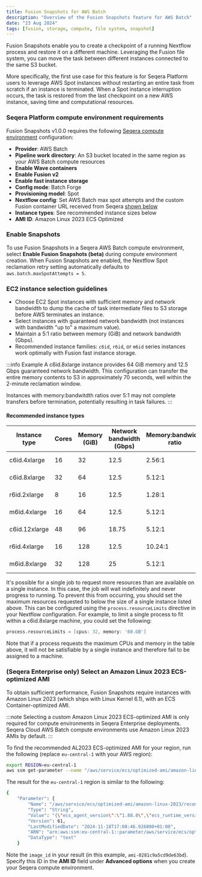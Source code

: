 ```yaml
---
title: Fusion Snapshots for AWS Batch
description: "Overview of the Fusion Snapshots feature for AWS Batch"
date: "23 Aug 2024"
tags: [fusion, storage, compute, file system, snapshot]
---
```


Fusion Snapshots enable you to create a checkpoint of a running Nextflow process and restore it on a different machine. Leveraging the Fusion file system, you can move the task between different instances connected to the same S3 bucket.

More specifically, the first use case for this feature is for Seqera Platform users to leverage AWS Spot instances without restarting an entire task from scratch if an instance is terminated. When a Spot instance interruption occurs, the task is restored from the last checkpoint on a new AWS instance, saving time and computational resources.

### Seqera Platform compute environment requirements

Fusion Snapshots v1.0.0 requires the following [Seqera compute environment](https://docs.seqera.io/platform-cloud/compute-envs/aws-batch) configuration:

- **Provider**: AWS Batch
- **Pipeline work directory**: An S3 bucket located in the same region as your AWS Batch compute resources
- **Enable Wave containers**
- **Enable Fusion v2**
- **Enable fast instance storage**
- **Config mode**: Batch Forge
- **Provisioning model**: Spot 
- **Nextflow config**: Set AWS Batch max spot attempts and the custom Fusion container URL received from Seqera [shown below](#enable-snapshots-via-nextflow-config)
- **Instance types**: See recommended instance sizes below
- **AMI ID**: Amazon Linux 2023 ECS Optimized

### Enable Snapshots 

To use Fusion Snapshots in a Seqera AWS Batch compute environment, select **Enable Fusion Snapshots (beta)** during compute environment creation. When Fusion Snapshots are enabled, the Nextflow Spot reclamation retry setting automatically defaults to `aws.batch.maxSpotAttempts = 5`. 

### EC2 instance selection guidelines

- Choose EC2 Spot instances with sufficient memory and network bandwidth to dump the cache of task intermediate files to S3 storage before AWS terminates an instance.
- Select instances with guaranteed network bandwidth (not instances with bandwidth "up to" a maximum value).
- Maintain a 5:1 ratio between memory (GiB) and network bandwidth (Gbps).
- Recommended instance families: `c6id`, `r6id`, or `m6id` series instances work optimally with Fusion fast instance storage.

:::info Example
A c6id.8xlarge instance provides 64 GiB memory and 12.5 Gbps guaranteed network bandwidth. This configuration can transfer the entire memory contents to S3 in approximately 70 seconds, well within the 2-minute reclamation window.

Instances with memory:bandwitdth ratios over 5:1 may not complete transfers before termination, potentially resulting in task failures.
:::

#### Recommended instance types

| Instance type  | Cores | Memory (GiB) | Network bandwidth (Gbps) | Memory:bandwidth ratio | Est. Snapshot time|
|----------------|-------|--------------|--------------------------|------------------------|-------------------|
| c6id.4xlarge   | 16    | 32           | 12.5                     | 2.56:1                 | ~45 seconds       |
| c6id.8xlarge   | 32    | 64           | 12.5                     | 5.12:1                 | ~70 seconds       |
| r6id.2xlarge   | 8     | 16           | 12.5                     | 1.28:1                 | ~20 seconds       |
| m6id.4xlarge   | 16    | 64           | 12.5                     | 5.12:1                 | ~70 seconds       |
| c6id.12xlarge  | 48    | 96           | 18.75                    | 5.12:1                 | ~70 seconds       |
| r6id.4xlarge   | 16    | 128          | 12.5                     | 10.24:1                | ~105 seconds      |
| m6id.8xlarge   | 32    | 128          | 25                       | 5.12:1                 | ~70 seconds       |

It's possible for a single job to request more resources than are available on a single instance. In this case, the job will wait indefinitely and never progress to running. To prevent this from occurring, you should set the maximum resources requested to below the size of a single instance listed above. This can be configured using the `process.resourceLimits` directive in your Nextflow configuration. For example, to limit a single process to fit within a c6id.8xlarge machine, you could set the following:

```groovy
process.resourceLimits = [cpus: 32, memory: '60.GB']
```

Note that if a process requests the maximum CPUs and memory in the table above, it will not be satisfiable by a single instance and therefore fail to be assigned to a machine.

### (Seqera Enterprise only) Select an Amazon Linux 2023 ECS-optimized AMI 

To obtain sufficient performance, Fusion Snapshots require instances with Amazon Linux 2023 (which ships with Linux Kernel 6.1), with an ECS Container-optimized AMI. 

:::note
Selecting a custom Amazon Linux 2023 ECS-optimized AMI is only required for compute environments in Seqera Enterprise deployments. Seqera Cloud AWS Batch compute environments use Amazon Linux 2023 AMIs by default. 
:::

To find the recommended AL2023 ECS-optimized AMI for your region, run the following (replace `eu-central-1` with your AWS region):

```bash 
export REGION=eu-central-1
aws ssm get-parameter --name "/aws/service/ecs/optimized-ami/amazon-linux-2023/recommended" --region $REGION
```

The result for the `eu-central-1` region is similar to the following:

```bash 
{
    "Parameter": {
        "Name": "/aws/service/ecs/optimized-ami/amazon-linux-2023/recommended",
        "Type": "String",
        "Value": "{\"ecs_agent_version\":\"1.88.0\",\"ecs_runtime_version\":\"Docker version 25.0.6\",\"image_id\":\"ami-0281c9a5cd9de63bd\",\"image_name\":\"al2023-ami-ecs-hvm-2023.0.20241115-kernel-6.1-x86_64\",\"image_version\":\"2023.0.20241115\",\"os\":\"Amazon Linux 2023\",\"schema_version\":1,\"source_image_name\":\"al2023-ami-minimal-2023.6.20241111.0-kernel-6.1-x86_64\"}",
        "Version": 61,
        "LastModifiedDate": "2024-11-18T17:08:46.926000+01:00",
        "ARN": "arn:aws:ssm:eu-central-1::parameter/aws/service/ecs/optimized-ami/amazon-linux-2023/recommended",
        "DataType": "text"
    }
```

Note the `image_id` in your result (in this example, `ami-0281c9a5cd9de63bd`). Specify this ID in the **AMI ID** field under **Advanced options** when you create your Seqera compute environment. 
